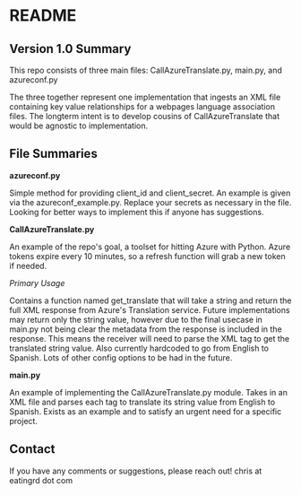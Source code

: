 # README #

## Version 1.0 Summary ##

This repo consists of three main files: CallAzureTranslate.py, main.py, and azureconf.py

The three together represent one implementation that ingests an XML file containing key value relationships for a webpages language association files.  The longterm intent is to develop cousins of CallAzureTranslate that would be agnostic to implementation.  

## File Summaries ## 

**azureconf.py**

Simple method for providing client_id and client_secret.  An example is given via the azureconf_example.py.  Replace your secrets as necessary in the file.  Looking for better ways to implement this if anyone has suggestions.

**CallAzureTranslate.py**

An example of the repo's goal, a toolset for hitting Azure with Python.  Azure tokens expire every 10 minutes, so a refresh function will grab a new token if needed.

*Primary Usage*

Contains a function named get_translate that will take a string and return the full XML response from Azure's Translation service.  Future implementations may return only the string value, however due to the final usecase in main.py not being clear the metadata from the response is included in the response.  This means the receiver will need to parse the <string> XML tag to get the translated string value.  Also currently hardcoded to go from English to Spanish.  Lots of other config options to be had in the future.

**main.py**

An example of implementing the CallAzureTranslate.py module.  Takes in an XML file and parses each <data> tag to translate its string value from English to Spanish.  Exists as an example and to satisfy an urgent need for a specific project.

## Contact ##

If you have any comments or suggestions, please reach out!  chris at eatingrd dot com